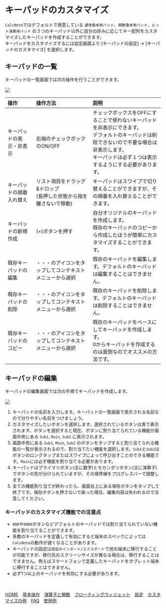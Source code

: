 # キーパッドのカスタマイズ
`CalcNote`ではデフォルトで用意している `通常電卓用パッド`、`関数電卓用パッド`、`ビット演算用パッド` の３つのキーパッド以外に自分の好みに応じてキー配列をカスタマイズしたキーパッドを作成することができます。  
キーパッドをカスタマイズするには設定画面より [キーパッドの設定] -> [キーパッドのカスタマイズ] を選択します。

## キーパッドの一覧
キーパッドの一覧画面では次の操作を行うことができます。
<br><br>
<img src="https://raw.githubusercontent.com/burton999dev/CalcNoteHelp/master/images/ja/keypad_customize_list.png">
<br>

|操作|操作方法|説明|
|:-----------|:------------|:------------|
キーパッドの表示・非表示|右端のチェックボックのON/OFF|チェックボックスをOFFにすることで使わないキーパッドを非表示にできます。<br>デフォルトのキーパッドは削除できないので不要な場合は非表示します。<br>キーパッドは必ず１つは表示するようにする必要があります。
キーパッドの順番入れ替え|リスト項目をドラッグ&ドロップ<br>(長押した状態から指を離さないで移動)|キーパッドはスワイプで切り替えることができますが、その順番を入れ替えることができます。
キーパッドの新規作成|(+)ボタンを押す|自分オリジナルのキーパッドを作成します。<br>既存のキーパッドのコピーから作成したほうが簡単にカスタマイズすることができます。
既存キーパッドの編集|・・・のアイコンをタップしてコンテキストメニューから選択|既存のキーパッドを編集します。デフォルトのキーパッドは編集することはできません。
既存キーパッドの削除|・・・のアイコンをタップしてコンテキストメニューから選択|既存のキーパッドを削除します。デフォルトのキーパッドは削除することはできません。
既存キーパッドのコピー|・・・のアイコンをタップしてコンテキストメニューから選択|既存のキーパッドをベースにしてキーパッドを作成します。<br>0からキーパッドを作成するのは面倒なのでオススメの方法です。

## キーパッドの編集
キーパッドの編集画面では次の手順でキーパッドを作成します。
<br><br>
<img src="https://raw.githubusercontent.com/burton999dev/CalcNoteHelp/master/images/ja/keypad_customize_edit.png">
<br>

1. キーパッドの名前を入力します。キーパッドの一覧画面で表示される名前なので分りやすい名前をつけましょう。
2. カスタマイズしたいボタンを選択します。選択されているボタンは青で表示されます。ボタンを選択すると現在、ボタンに割り当てられている機能が画面中央にある `Sub1`, `Main`, `Sub2` に表示されます。
3. 画面中央にある `Sub1`, `Main`, `Sub2` のボタンをタップすると割り当てられる機能の一覧が表示されるので、割り当てたい機能を選択します。`Sub1`と`Sub2`はボタンのロングタップまたはスワイプによって呼び出すことのできる機能です。`Main`には必ず機能を割り当てる必要があります。
4. キーパッドはプライマリボタン(主に数字)とセカンダリボタン(主に演算子)でボタンの色が分けられていますが、その境界線をプログレスバーで調整します。
5. 全ての機能割り当てが終わったら、画面右上にある保存ボタンをタップして終了です。保存ボタンを押さないで戻った場合、編集内容は失われるので注意してください。

### キーパッドのカスタマイズ機能での注意点

- `000`や`0000`ボタンなどデフォルトのキーパッドでは割り当てられていない機能を割り当てることができます。
- 多数のキーパッドを定義して有効にすると端末のスペックによっては`CalcNote`の動作が遅くなることがあります。
- キーパッドの設定は`設定のインポート/エクスポート`で他の端末に移行することが可能ですが、移行先のスクリーンサイズが異なる場合は、移行することはできません。例えばスマートフォンで定義したキーパッドをタブレット端末に移行することはできません。
- 必ず1つ以上のキーパッドを有効にする必要があります。

<br><br>
[HOME](index.md)　[基本操作](how2use.md)　[演算子と関数](operator_and_function.md)　[フローティングウィジェット](floating_widget.md)　[設定](settings.md)　[カスタマイズの例](example4theme.md)　[FAQ](faq.md)　[使用例](http://android.ascii.jp/2016/02/29/893463)  

